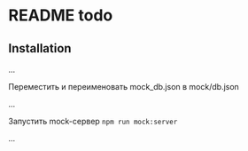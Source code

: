 # README todo

## Installation

...

Переместить и переименовать mock_db.json в mock/db.json

...

Запустить mock-сервер `npm run mock:server`

...